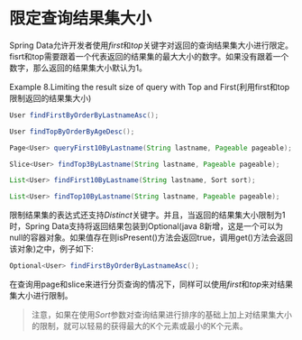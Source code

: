 # 限定查询结果集大小
Spring Data允许开发者使用*first*和*top*关键字对返回的查询结果集大小进行限定。fisrt和top需要跟着一个代表返回的结果集的最大大小的数字。如果没有跟着一个数字，那么返回的结果集大小默认为1。

Example 8.Limiting the result size of query with Top and First(利用first和top限制返回的结果集大小)
```java
User findFirstByOrderByLastnameAsc();

User findTopByOrderByAgeDesc();

Page<User> queryFirst10ByLastname(String lastname, Pageable pageable);

Slice<User> findTop3ByLastname(String lastname, Pageable pageable);

List<User> findFirst10ByLastname(String lastname, Sort sort);

List<User> findTop10ByLastname(String lastname, Pageable pageable);

```

限制结果集的表达式还支持*Distinct*关键字。并且，当返回的结果集大小限制为1时，Spring Data支持将返回结果包装到Optional(java 8新增，这是一个可以为null的容器对象。如果值存在则isPresent()方法会返回true，调用get()方法会返回该对象)之中，例子如下:
```java
Optional<User> findFirstByOrderByLastnameAsc();

```
在查询用page和slice来进行分页查询的情况下，同样可以使用*first*和*top*来对结果集大小进行限制。

>注意，如果在使用*Sort*参数对查询结果进行排序的基础上加上对结果集大小的限制，就可以轻易的获得最大的K个元素或最小的K个元素。
